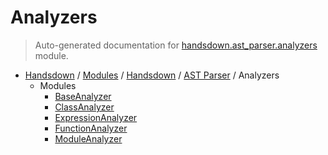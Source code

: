 # Analyzers

> Auto-generated documentation for [handsdown.ast_parser.analyzers](https://github.com/vemel/handsdown/blob/master/handsdown/ast_parser/analyzers/__init__.py) module.

- [Handsdown](../../../README.md#-handsdown---python-documentation-generator) / [Modules](../../../MODULES.md#modules) / [Handsdown](../../index.md#handsdown) / [AST Parser](../index.md#ast-parser) / Analyzers
    - Modules
        - [BaseAnalyzer](base_analyzer.md#baseanalyzer)
        - [ClassAnalyzer](class_analyzer.md#classanalyzer)
        - [ExpressionAnalyzer](expression_analyzer.md#expressionanalyzer)
        - [FunctionAnalyzer](function_analyzer.md#functionanalyzer)
        - [ModuleAnalyzer](module_analyzer.md#moduleanalyzer)
